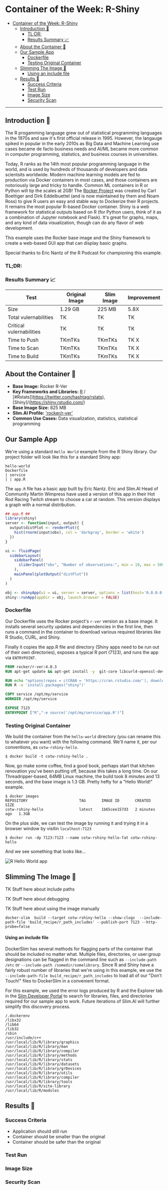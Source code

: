 # Container of the Week: R-Shiny

- [Container of the Week: R-Shiny](#container-of-the-week-r-shiny)
  - [Introduction :wave:](#introduction-wave)
    - [TL;DR:](#tldr)
    - [Results Summary :chart_with_upwards_trend:](#results-summary-chart_with_upwards_trend)
  - [About the Container :thinking:](#about-the-container-thinking)
  - [Our Sample App](#our-sample-app)
    - [Dockerfile](#dockerfile)
    - [Testing Original Container](#testing-original-container)
  - [Slimming The Image :mechanical_arm:](#slimming-the-image-mechanical_arm)
      - [Using an include file](#using-an-include-file)
  - [Results :raised_hands:](#results-raised_hands)
    - [Success Criteria](#success-criteria)
    - [Test Run](#test-run)
    - [Image Size](#image-size)
    - [Security Scan](#security-scan)

---
## Introduction :wave:
The R progamming language grew out of statistical programming languages in the 1970s and saw it's first official release in 1995. However, the langauge spiked in popular in the early 2010s as Big Data and Machine Learning use cases became de facto business needs and AI/ML became more common in computer programming, statistics, and business courses in universities. 

Today, R ranks as the 14th most popular programming language in the world, and is used by hundreds of thousands of developers and data scientsits worldwide. Modern machine learning models are fed to production via Docker containers in most cases, and those containers are notoriously large and tricky to handle. Common ML containers in R or Python will tip the scales at 2GB! The [Rocker Project](https://www.rocker-project.org/) was created by Carl Boettiger and Dirk Eddelbuettel (and is now maintained by them and Noam Ross) to give R users an easy and stable way to Dockerize their R projects. It remains the most popular R-based Docker container. Shiny is a web framework for statistical outputs based on R (for Python users, think of it as a combination of Jupyter notebook and Flask). It's great for graphs, maps, and any kind of data visualization, though can do any flavor of web development. 

This example uses the Rocker base image and the Shiny framework to create a web-based GUI app that can display basic graphs. 

Special thanks to Eric Nantz of the R Podcast for championing this example. 


### TL;DR:
### Results Summary :chart_with_upwards_trend:
| Test | Original Image | Slim Image | Improvement | 
|----- | ----- | ---- | ---- | 
| Size | 1.29 GB | 225 MB | 5.8X |
| Total vulernabilities| TK | TK | TK | 
| Critical vulernabilities| TK | TK | TK | 
| Time to Push | TKmTKs | TKmTKs | TK X | 
| Time to Scan | TKmTKs | TKmTKs | TK X | 
| Time to Build | TKmTKs | TKmTKs | TK X |

## About the Container :thinking:
- **Base Image:** Rocker R-Ver
- **Key Frameworks and Libraries:** [R](https://www.r-project.org/) / [#Rstats])https://twitter.com/hashtag/rstats), [Shiny]/(https://shiny.rstudio.com/)  
- **Base Image Size:** 825 MB
- **Slim.AI Profile:** ['rocker/r-ver'](https://portal.slim.dev/home/xray/dockerhub%3A%2F%2Fdockerhub.public%2Frocker%2Fr-ver%3A4.0.4)
- **Common Use Cases:** Data visualization, statistics, statistical programming 

## Our Sample App 
We're using a standard `Hello World` example from the R Shiny library. Our project folder will look like this for a standard Shiny app: 

```
hello-world
Dockerfile
| service
| | app.R
```
The `app.R` file has a basic app built by Eric Nantz. Eric and Slim.AI Head of Community Martin Wimpress have used a version of this app in their Hot Rod Racing Twitch stream to choose a car at random. This version displays a graph with a normal distribution. 

``` R 
## app.R ##
library(shiny)
server <- function(input, output) {
  output$distPlot <- renderPlot({
    hist(rnorm(input$obs), col = 'darkgray', border = 'white')
  })
}

ui <- fluidPage(
  sidebarLayout(
    sidebarPanel(
      sliderInput("obs", "Number of observations:", min = 10, max = 500, value = 100)
    ),
    mainPanel(plotOutput("distPlot"))
  )
)

obj <- shinyApp(ui = ui, server = server, options = list(host='0.0.0.0', port = 7123))
shiny::runApp(appDir = obj, launch.browser = FALSE)
```
### Dockerfile
Our Dockerfile uses the Rocker project's `r-ver` version as a base image. It installs several security updates and dependencies in the first line, then runs a command in the container to download various required libraries like R Studio, CURL, and Shiny.

Finally it copies the app.R file and directory (Shiny apps need to be run out of their own directories), exposes a typical R port (7123), and runs the app via `ENTRYPOINT`. 

``` Dockerfile
FROM rocker/r-ver:4.0.3
RUN apt-get update && apt-get install -y  git-core libcurl4-openssl-dev libgit2-dev libicu-dev libssl-dev libxml2-dev make pandoc pandoc-citeproc && rm -rf /var/lib/apt/lists/*

RUN echo "options(repos = c(CRAN = 'https://cran.rstudio.com/'), download.file.method = 'libcurl')" >> /usr/local/lib/R/etc/Rprofile.site
RUN R -e 'install.packages("shiny")'

COPY service /opt/my/service
WORKDIR /opt/my/service

EXPOSE 7123
ENTRYPOINT ["R","-e source('/opt/my/service/app.R')"]
```


### Testing Original Container
We build the container from the `hello-world` directory (you can rename this to whatever you want) with the following command. We'll name it, per our conventions, as `cotw-rshiny-hello`. 

```
$ docker build -t cotw-rshiny-hello .
``` 

Now, go make some coffee, find a good book, perhaps start that kitchen renovation you've been putting off, because this takes a long time. On our Threadripper-based, 64MB Linux machine, the build took 8 minutes and 13 seconds, and the base image is 1.3 GB. Pretty hefty for a "Hello World!" example. 

```
$ docker images
REPOSITORY                       TAG       IMAGE ID       CREATED         SIZE
cotw-rshiny-hello                latest    1b65cee157d3   2 minutes ago   1.3GB
```

On the plus side, we can test the image by running it and trying it in a browser window by visitin `localhost:7123`

```
$ docker run -dp 7123:7123 --name cotw-rshiny-hello-fat cotw-rshiny-hello 
```

And we see something that looks like... 

![R Hello World app](/images/appRscreenshot.png)



## Slimming The Image :mechanical_arm:
TK Stuff here about include paths 

TK Stuff here about debugging 

TK Stuff here about using the image manually 

```
docker-slim  build --target cotw-rshiny-hello --show-clogs  --include-path-file 'build_recipe/r_path_includes' --publish-port 7123 --http-probe=false
```

#### Using an include file
DockerSlim has several methods for flagging parts of the container that should be included no matter what. Multiple files, directories, or user:group designations can be flagged in the command line such as `--include-path /etc` or `--include-path /somedir/somelibrary`. Since R and Shiny have a fairly robust number of libraries that we're using in this example, we use the `--include-path-file build_recipe/r_path_includes` to load all of our "Don't Touch!" files to DockerSlim in a convenient format. 

For this example, we used the error logs produced by R and the Explorer tab in the [Slim Developer Portal](https://www.slim.ai/blog/slim-developer-platform-web-portal.html) to search for libraries, files, and directories required for our sample app to work. Future iterations of Slim.AI will further simplify this discovery process. 
```
/.dockerenv
/libx32
/lib64
/lib32
/sbin
/usr/include/c++
/usr/local/lib/R/library/graphics
/usr/local/lib/R/library/man
/usr/local/lib/R/library/compiler
/usr/local/lib/R/library/methods
/usr/local/lib/R/library/stats
/usr/local/lib/R/library/datasets
/usr/local/lib/R/library/grDevices
/usr/local/lib/R/library/utils
/usr/local/lib/R/library/compiler
/usr/local/lib/R/library/tools
/usr/local/lib/R/site-library
/usr/local/lib/R/modules
```

## Results :raised_hands:
### Success Criteria
- Application should still run
- Container should be smaller than the original
- Container should be safer than the original 
  
### Test Run 
### Image Size
### Security Scan 
